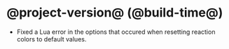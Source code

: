 # @project-version@ (@build-time@)

* Fixed a Lua error in the options that occured when resetting reaction colors to default values.
